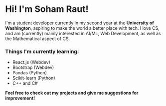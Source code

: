 # Hi! I'm Soham Raut!
I'm a student developer currently in my second year at the **University of Washington**, aspiring to make the world a better place with tech.
I love CS, and am (currently) mainly interested in AI/ML, Web Development, as well as the Mathematical aspect of CS.

### Things I'm currently learning:
- React.js (Webdev)
- Bootstrap (Webdev)
- Pandas (Python)
- Scikit-learn (Python)
- C++ and C#

**Feel free to check out my projects and give me suggestions for improvement!**
